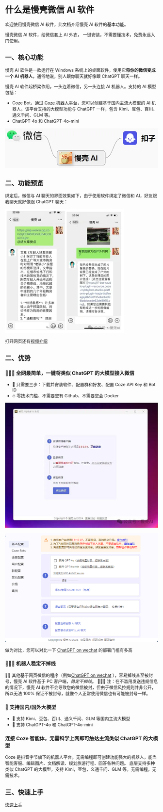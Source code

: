 # 什么是慢壳微信 AI 软件

欢迎使用慢壳微信 AI 软件，此文档介绍慢壳 AI 软件的基本功能。

慢壳微信 AI 软件，给微信套上 AI 外衣， 一键安装，不需要懂技术，免费永远入门使用。

## 一、核心功能

慢壳 AI 软件是一款运行在 Windows 系统上的桌面软件，使用它**将你的微信变成一个 AI 机器人**，通俗地说，别人跟你聊天就好像跟 ChatGPT 聊天一样。

慢壳 AI 软件起桥梁作用，一头连着微信，另一头连接 AI 机器人。支持的 AI 模型包括：

- Coze Bot，通过 [Coze 机器人平台](https://www.coze.cn/)，您可以创建基于国内主流大模型的 AI 机器人。该平台支持的大模型功能与 ChatGPT 一样，包含 Kimi、豆包、百川、通义千问、GLM 等。
- ChatGPT-4o 和 ChatGPT-4o-mini

![连接者](./pages/assets/link.webp)

## 二、功能预览

绑定后，微信与 AI 聊天的界面效果如下，由于使用软件绑定了微信和 AI，好友跟我聊天就好像跟 ChatGPT 聊天：

![聊天界面](./pages/assets/preview.webp)

打开网页还有[视频介绍](https://mp.weixin.qq.com/s?__biz=Mzg5OTg5NTgwMg==&mid=2247483759&idx=1&sn=9cc1959e8ba4f77043bc2d3411e093fc&chksm=c04d19faf73a90ec8712dac72b84d9e2b823b7775760a3eacbae3dbf7b7eef2e859310a9575c&token=2135729166&lang=zh_CN#rd)

## 二、优势

### 🤡🤡🤡 全网最简单，一键将类似 ChatGPT 的大模型接入微信

- 🤡 只需要三步：下载并安装软件、配置群和好友、配置 Coze API Key 和 Bot ID
- 🔥 零技术门槛、不需要您有 Github、不需要您会 Docker

![alt text](./pages/assets/software_1.jpg)

![alt text](./pages/assets/software_2.png)

做为对比，您可以对比一下 [ChatGPT on wechat](https://mp.weixin.qq.com/s?__biz=MzU5MjYwNzA1Mw==&mid=2247485304&idx=1&sn=fb9228b648e6e3c9b8d6c92161ba0852&scene=21#wechat_redirect) 的部署门槛有多高

### 🚀🚀🚀 机器人稳定不掉线

🎃👻 其他基于网页微信的程序（例如[ChatGPT on wechat](https://mp.weixin.qq.com/s?__biz=MzU5MjYwNzA1Mw==&mid=2247485304&idx=1&sn=fb9228b648e6e3c9b8d6c92161ba0852&scene=21#wechat_redirect) ），容易掉线甚至被封号，慢壳 AI 软件基于 PC 客户端，_稳定不掉线_。
🚀🚀🚀 注：在不滥用发送违规信息的情况下，慢壳 AI 软件不会导致您的微信被封，但由于微信风控规则并非公开，所以无法 100% 保证不被封号，就像个人正常使用微信也有可能被封号一样。

### 🤖️ 支持国内/国外大模型

- 🤖️ 支持 Kimi、豆包、百川、通义千问、GLM 等国内主流大模型
- 🤖️ 支持 ChatGPT-4o 和 ChatGPT-4o-mini

### 连接 Coze 智能体，无需科学上网即可触达主流类似 ChatGPT 的大模型

Coze 是抖音字节旗下的机器人平台。无需编程即可创建功能强大的机器人，能当智能客服、编辑图片、文档解读、规划旅游行程、回答各种问题。
底层支持多种类似 ChatGPT 的大模型，支持 Kimi，豆包，义通千问、GLM 等。无需编程，无需技术。

## 三、快速上手

[快速上手](./pages/getting-started.mdx)
